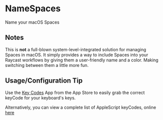 # NameSpaces

Name your macOS Spaces

## Notes

This is **not** a full-blown system-level-integrated solution for managing Spaces in macOS. It simply provides a way to include Spaces into your Raycast workflows by giving them a user-friendly name and a color. Making switching between them a little more fun.

## Usage/Configuration Tip

Use the [Key Codes](https://apps.apple.com/gb/app/key-codes/id414568915?mt=12) App from the App Store to easily grab the correct keyCode for your keyboard's keys.

Alternatively, you can view a complete list of AppleScript keyCodes, online [here](https://eastmanreference.com/complete-list-of-applescript-key-codes)